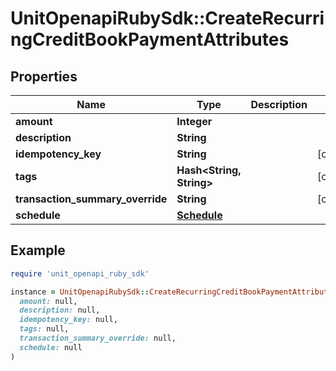 # UnitOpenapiRubySdk::CreateRecurringCreditBookPaymentAttributes

## Properties

| Name | Type | Description | Notes |
| ---- | ---- | ----------- | ----- |
| **amount** | **Integer** |  |  |
| **description** | **String** |  |  |
| **idempotency_key** | **String** |  | [optional] |
| **tags** | **Hash&lt;String, String&gt;** |  | [optional] |
| **transaction_summary_override** | **String** |  | [optional] |
| **schedule** | [**Schedule**](Schedule.md) |  |  |

## Example

```ruby
require 'unit_openapi_ruby_sdk'

instance = UnitOpenapiRubySdk::CreateRecurringCreditBookPaymentAttributes.new(
  amount: null,
  description: null,
  idempotency_key: null,
  tags: null,
  transaction_summary_override: null,
  schedule: null
)
```

